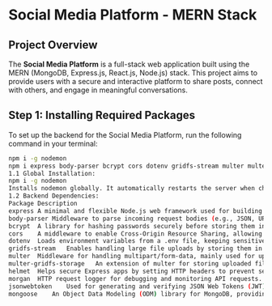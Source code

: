 # Social Media Platform - MERN Stack

## **Project Overview**
The **Social Media Platform** is a full-stack web application built using the MERN (MongoDB, Express.js, React.js, Node.js) stack. This project aims to provide users with a secure and interactive platform to share posts, connect with others, and engage in meaningful conversations.

## **Step 1: Installing Required Packages**
To set up the backend for the Social Media Platform, run the following command in your terminal:

```bash
npm i -g nodemon
npm i express body-parser bcrypt cors dotenv gridfs-stream multer multer-gridfs-storage helmet morgan jsonwebtoken mongoose
1.1 Global Installation:
npm i -g nodemon
Installs nodemon globally. It automatically restarts the server when changes are detected in the code, making development more efficient.
1.2 Backend Dependencies:
Package	Description
express	A minimal and flexible Node.js web framework used for building the API.
body-parser	Middleware to parse incoming request bodies (e.g., JSON, URL-encoded data).
bcrypt	A library for hashing passwords securely before storing them in the database.
cors	A middleware to enable Cross-Origin Resource Sharing, allowing the frontend to communicate with the backend.
dotenv	Loads environment variables from a .env file, keeping sensitive data secure.
gridfs-stream	Enables handling large file uploads by storing them in MongoDB GridFS.
multer	Middleware for handling multipart/form-data, mainly used for uploading images or other files.
multer-gridfs-storage	An extension of multer for storing uploaded files directly in MongoDB GridFS.
helmet	Helps secure Express apps by setting HTTP headers to prevent security vulnerabilities.
morgan	HTTP request logger for debugging and monitoring API requests.
jsonwebtoken	Used for generating and verifying JSON Web Tokens (JWT) for user authentication.
mongoose	An Object Data Modeling (ODM) library for MongoDB, providing a schema-based solution for managing database models.```bash